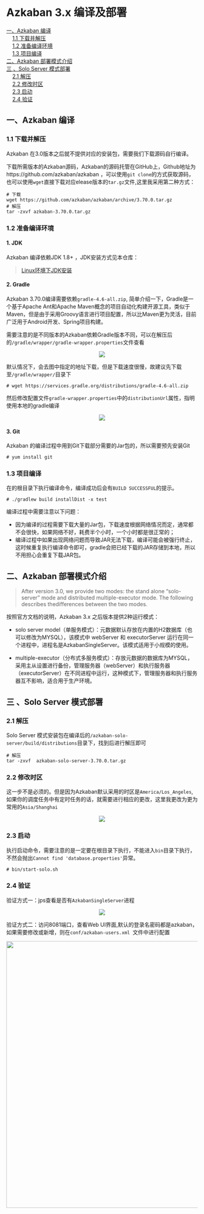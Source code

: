 # Azkaban 3.x 编译及部署

<nav>
<a href="#一Azkaban-编译">一、Azkaban 编译</a><br/>
&nbsp;&nbsp;&nbsp;&nbsp;<a href="#11-下载并解压">1.1 下载并解压</a><br/>
&nbsp;&nbsp;&nbsp;&nbsp;<a href="#12-准备编译环境">1.2 准备编译环境</a><br/>
&nbsp;&nbsp;&nbsp;&nbsp;<a href="#13-项目编译">1.3 项目编译</a><br/>
<a href="#二Azkaban-部署模式介绍">二、Azkaban 部署模式介绍</a><br/>
<a href="#三-Solo-Server-模式部署">三 、Solo Server 模式部署</a><br/>
&nbsp;&nbsp;&nbsp;&nbsp;<a href="#21--解压">2.1  解压</a><br/>
&nbsp;&nbsp;&nbsp;&nbsp;<a href="#22-修改时区">2.2 修改时区</a><br/>
&nbsp;&nbsp;&nbsp;&nbsp;<a href="#23-启动">2.3 启动</a><br/>
&nbsp;&nbsp;&nbsp;&nbsp;<a href="#24-验证">2.4 验证</a><br/>
</nav>


## 一、Azkaban 编译

### 1.1 下载并解压

Azkaban 在3.0版本之后就不提供对应的安装包，需要我们下载源码自行编译。

下载所需版本的Azkaban源码，Azkaban的源码托管在GitHub上，Github地址为https://github.com/azkaban/azkaban ，可以使用`git clone`的方式获取源码，也可以使用`wget`直接下载对应elease版本的`tar.gz`文件,这里我采用第二种方式：

```shell
# 下载
wget https://github.com/azkaban/azkaban/archive/3.70.0.tar.gz
# 解压
tar -zxvf azkaban-3.70.0.tar.gz
```

### 1.2 准备编译环境

#### 1. JDK

Azkaban 编译依赖JDK 1.8+ ，JDK安装方式见本仓库：

> [Linux环境下JDK安装](https://github.com/heibaiying/BigData-Notes/blob/master/notes/installation/Linux下JDK安装.md)

#### 2. Gradle

Azkaban 3.70.0编译需要依赖`gradle-4.6-all.zip`, 简单介绍一下，Gradle是一个基于Apache Ant和Apache Maven概念的项目自动化构建开源工具，类似于Maven，但是由于采用Groovy语言进行项目配置，所以比Maven更为灵活，目前广泛用于Android开发、Spring项目构建。

需要注意的是不同版本的Azkaban依赖Gradle版本不同，可以在解压后的`/gradle/wrapper/gradle-wrapper.properties`文件查看

<div align="center"> <img  src="https://github.com/heibaiying/BigData-Notes/blob/master/pictures/azkaban-gradle-wrapper.png"/> </div>

默认情况下，会去图中指定的地址下载，但是下载速度很慢，故建议先下载至`/gradle/wrapper/`目录下

```shell
# wget https://services.gradle.org/distributions/gradle-4.6-all.zip
```

然后修改配置文件`gradle-wrapper.properties`中的`distributionUrl`属性，指明使用本地的gradle编译

<div align="center"> <img  src="https://github.com/heibaiying/BigData-Notes/blob/master/pictures/azkaban-gradle-wrapper-2.png"/> </div>

#### 3. Git

Azkaban 的编译过程中用到Git下载部分需要的Jar包的，所以需要预先安装Git

```shell
# yum install git
```

### 1.3 项目编译

在的根目录下执行编译命令，编译成功后会有`BUILD SUCCESSFUL`的提示。

```shell
# ./gradlew build installDist -x test
```

编译过程中需要注意以下问题：

+ 因为编译的过程需要下载大量的Jar包，下载速度根据网络情况而定，通常都不会很快，如果网络不好，耗费半个小时，一个小时都是很正常的；
+ 编译过程中如果出现网络问题而导致JAR无法下载，编译可能会被强行终止，这时候重复执行编译命令即可，gradle会把已经下载的JAR存储到本地，所以不用担心会重复下载JAR包。



## 二、Azkaban 部署模式介绍

>After version 3.0, we provide two modes: the stand alone “solo-server” mode and distributed multiple-executor mode. The following describes thedifferences between the two modes.

按照官方文档的说明，Azkaban 3.x 之后版本提供2种运行模式：

+ solo server model（单服务模式）：元数据默认存放在内置的H2数据库（也可以修改为MYSQL），该模式中 webServer 和 executorServer 运行在同一个进程中，进程名是AzkabanSingleServer。该模式适用于小规模的使用。

+ multiple-executor（分布式多服务模式）：存放元数据的数据库为MYSQL，采用主从设置进行备份，管理服务器（webServer）和执行服务器（executorServer）在不同进程中运行，这种模式下，管理服务器和执行服务器互不影响，适合用于生产环境。



## 三 、Solo Server 模式部署

### 2.1  解压

Solo Server 模式安装包在编译后的`/azkaban-solo-server/build/distributions`目录下，找到后进行解压即可

```shell
# 解压
tar -zxvf  azkaban-solo-server-3.70.0.tar.gz
```

### 2.2 修改时区

这一步不是必须的。但是因为Azkaban默认采用的时区是`America/Los_Angeles`,如果你的调度任务中有定时任务的话，就需要进行相应的更改，这里我更改为更为常用的`Asia/Shanghai`

<div align="center"> <img  src="https://github.com/heibaiying/BigData-Notes/blob/master/pictures/azkaban-setting.png"/> </div>

### 2.3 启动

执行启动命令，需要注意的是一定要在根目录下执行，不能进入`bin`目录下执行，不然会抛出`Cannot find 'database.properties'`异常。

```shell
# bin/start-solo.sh
```

### 2.4 验证

验证方式一：jps查看是否有`AzkabanSingleServer`进程

<div align="center"> <img  src="https://github.com/heibaiying/BigData-Notes/blob/master/pictures/akaban-jps.png"/> </div>

验证方式二：访问8081端口，查看Web UI界面,默认的登录名密码都是azkaban，如果需要修改或新增，则在`conf/azkaban-users.xml `文件中进行配置

<div align="center"> <img width="700px" src="https://github.com/heibaiying/BigData-Notes/blob/master/pictures/azkaban-web-ui.png"/> </div>



